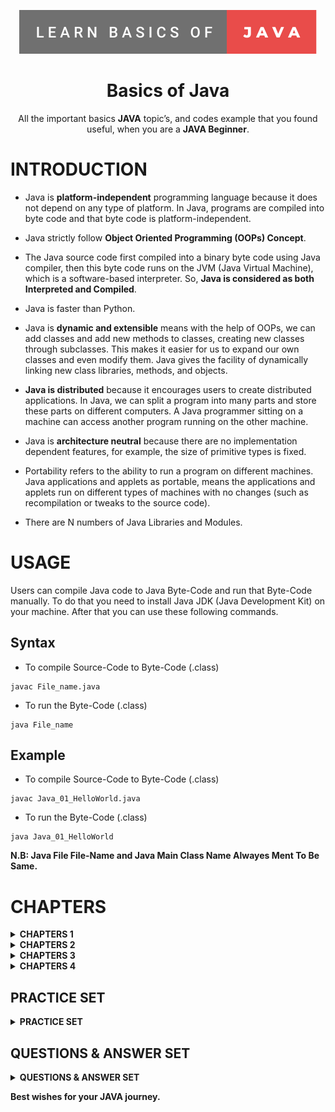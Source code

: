 <p align="center">
  <a href="https://www.oracle.com/in/java/">
  <img src="https://github.com/Hrishikesh7665/Basics_of_Java/blob/main/logo.svg" alt="Learn Basics of Java"/>
  </a>
</p>
  
<h1 align="center">Basics of Java</h1>

<p align="center">
All the important basics <b>JAVA</b> topic’s, and codes example that you found useful, when you are a <b>JAVA Beginner</b>.
</p>


# INTRODUCTION

* Java is **platform-independent** programming language because it does not depend on any type of platform. In Java, programs are compiled into byte code and that byte code is platform-independent.

* Java strictly follow **Object Oriented Programming (OOPs) Concept**.

* The Java source code first compiled into a binary byte code using Java compiler, then this byte code runs on the JVM (Java Virtual Machine), which is a software-based interpreter. So, **Java is considered as both Interpreted and Compiled**.

* Java is faster than Python.

* Java is **dynamic and extensible** means with the help of OOPs, we can add classes and add new methods to classes, creating new classes through subclasses. This makes it easier for us to expand our own classes and even modify them. Java gives the facility of dynamically linking new class libraries, methods, and objects.

* **Java is distributed** because it encourages users to create distributed applications. In Java, we can split a program into many parts and store these parts on different computers. A Java programmer sitting on a machine can access another program running on the other machine.

* Java is **architecture neutral** because there are no implementation dependent features, for example, the size of primitive types is fixed.

* Portability refers to the ability to run a program on different machines. Java applications and applets as portable, means the applications and applets run on different types of machines with no changes (such as recompilation or tweaks to the source code).

* There are N numbers of Java Libraries and Modules.


# USAGE

Users can compile Java code to Java Byte-Code and run that Byte-Code manually. To do that you need to install Java JDK (Java Development Kit) on your machine. After that you can use these following commands.

## Syntax

* To compile Source-Code to Byte-Code (.class)

```
javac File_name.java
```

* To run the Byte-Code (.class)

```
java File_name
```
## Example

* To compile Source-Code to Byte-Code (.class)

```
javac Java_01_HelloWorld.java
```

* To run the Byte-Code (.class)

```
java Java_01_HelloWorld
```

**N.B: Java File File-Name and Java Main Class Name Alwayes Ment To Be Same.**

# CHAPTERS

<details>
<summary> <strong > CHAPTERS 1 </strong> </summary>
<br/>

`01` [Hello World](https://github.com/Hrishikesh7665/Basics_of_Java/blob/main/src/Java_01_HelloWorld.java)

`02` [Literals in Java](https://github.com/Hrishikesh7665/Basics_of_Java/blob/main/src/Java_02_Literals.java)

`03` [Taking Input From User](https://github.com/Hrishikesh7665/Basics_of_Java/blob/main/src/Java_03_TakingInput.java)

`04` [Operators in Java](https://github.com/Hrishikesh7665/Basics_of_Java/blob/main/src/Java_04_Operators.java)

`05` [Associativity of Operators in Java](https://github.com/Hrishikesh7665/Basics_of_Java/blob/main/src/Java_05_Associativity_of_Operators.java)

`06` [Resulting Data Type in Java](https://github.com/Hrishikesh7665/Basics_of_Java/blob/main/src/Java_06_Resulting_Data_Type.java)

`07` [Strings and Formats in Java](https://github.com/Hrishikesh7665/Basics_of_Java/blob/main/src/Java_07_Strings_and_Format.java)

`08` [String Methods in Java](https://github.com/Hrishikesh7665/Basics_of_Java/blob/main/src/Java_08_string_methods.java)

`09` [Relational Logical Operators in Java](https://github.com/Hrishikesh7665/Basics_of_Java/blob/main/src/Java_09_relational_logical_operator.java)

`10` [While Loop in Java](https://github.com/Hrishikesh7665/Basics_of_Java/blob/main/src/Java_10_WhileLoop.java)

`11` [Do While Loop in Java](https://github.com/Hrishikesh7665/Basics_of_Java/blob/main/src/Java_11_Do_while_loop.java)

`12` [For Loop in Java](https://github.com/Hrishikesh7665/Basics_of_Java/blob/main/src/Java_12_For_loop.java)

`13` [Arrays in Java](https://github.com/Hrishikesh7665/Basics_of_Java/blob/main/src/Java_13_Arrays.java)

`14` [For-Each Loop & 'element'](https://github.com/Hrishikesh7665/Basics_of_Java/blob/main/src/Java_14_ForEachLoop_and_Element.java)

`15` [2D Array](https://github.com/Hrishikesh7665/Basics_of_Java/blob/main/src/Java_15_2D_Array.java)

`16` [Methods in Java](https://github.com/Hrishikesh7665/Basics_of_Java/blob/main/src/Java_16_Methods.java)

`17` [Methods Overloading in Java](https://github.com/Hrishikesh7665/Basics_of_Java/blob/main/src/Java_17_Methods_Overloading.java)

`18` [Variable Arguments (Multiple Arguments) in Java](https://github.com/Hrishikesh7665/Basics_of_Java/blob/main/src/Java_18_Variable_Arguments.java)

`19` [Recursion in Java](https://github.com/Hrishikesh7665/Basics_of_Java/blob/main/src/Java_19_Recursion.java)

</details>


<details>
<summary> <strong > CHAPTERS 2 </strong> </summary>
<br/>

`20` [Introduction to Java OPPS Consept](https://github.com/Hrishikesh7665/Basics_of_Java/blob/main/src/Java_20_Introduction%20To%20Java%20OPPS.txt) `Text`

`21` [Creating a New Class in Java](https://github.com/Hrishikesh7665/Basics_of_Java/blob/main/src/Java_21_Own_Class.java)

`22` [Access Modifiers Getters & Setters in Java](https://github.com/Hrishikesh7665/Basics_of_Java/blob/main/src/Java_22_AccessModifiers_Getters_and_Setters.java)

`23` [Constructors in Java](https://github.com/Hrishikesh7665/Basics_of_Java/blob/main/src/Java_23_Constructors.java)

`24` [Inheritance in Java](https://github.com/Hrishikesh7665/Basics_of_Java/blob/main/src/Java_24_Inheritance.java)

`25` [Inheritance with Constructors in Java 1](https://github.com/Hrishikesh7665/Basics_of_Java/blob/main/src/Java_25_Inheritance_With_Constructors.java)

`25` [Inheritance with Constructors in Java 2](https://github.com/Hrishikesh7665/Basics_of_Java/blob/main/src/Java_25_Inheritance_With_Constructors_Example2.java) `Example`

`26` ['this' & 'super' Keyword in Java](https://github.com/Hrishikesh7665/Basics_of_Java/blob/main/src/Java_26_this_and_super_keyword.java)

`27` [Method Overriding in Java](https://github.com/Hrishikesh7665/Basics_of_Java/blob/main/src/Java_27_Method_Overriding.java)

`28` [Dynamic Method Dispatch/Runtime Polymorphism in Java](https://github.com/Hrishikesh7665/Basics_of_Java/blob/main/src/Java_28_Dynamic_Method_Dispatch_or_Runtime_Polymorphism.java)

</details>


<details>
<summary> <strong > CHAPTERS 3 </strong> </summary>
<br/>

`29` [Abstract Class in Java](https://github.com/Hrishikesh7665/Basics_of_Java/blob/main/src/Java_29_Abstract_class.java)

`30` [Interfaces in Java](https://github.com/Hrishikesh7665/Basics_of_Java/blob/main/src/Java_30_Interfaces.java)

`31` [Abstract Classes vs Interface](https://github.com/Hrishikesh7665/Basics_of_Java/blob/main/src/Java_31_Abstract%20Classes%20vs%20Interface.txt) `Text`

`32` [Why Multiple Inheritance is not allowed in Java](https://github.com/Hrishikesh7665/Basics_of_Java/blob/main/src/Java_32_Why%20Multiple%20Inheritance%20Is%20Not%20Allowed%20In%20Java.txt) `Text`

`33` [Default Methods & Interfaces in Java](https://github.com/Hrishikesh7665/Basics_of_Java/blob/main/src/Java_33_Default_Methods_and_Interfaces.java)

`34` [Inheritance in Interfaces in Java](https://github.com/Hrishikesh7665/Basics_of_Java/blob/main/src/Java_34_Inheritance_in_Interfaces.java)

`35` [Polymorphism in Interfaces Java](https://github.com/Hrishikesh7665/Basics_of_Java/blob/main/src/Java_35_Polymorphism_in_Interfaces.java)

`36` [Interpreted vs Compiled Languages](https://github.com/Hrishikesh7665/Basics_of_Java/blob/main/src/Java_36_Interpreted%20vs%20Compiled%20Languages.txt) `Text`

`37` [Bitwise Operators in Java](https://github.com/Hrishikesh7665/Basics_of_Java/blob/main/src/Java_37_Bitwise_Operator.java)

</details>


<details>
<summary> <strong > CHAPTERS 4 </strong> </summary>
<br/>

`38` [Packages in Java](https://github.com/Hrishikesh7665/Basics_of_Java/blob/main/src/Java_38_Packages%20In%20Java.txt) `Text`

`39` [Access Modifiers in Java](https://github.com/Hrishikesh7665/Basics_of_Java/blob/main/src/Java_39_Access_Modifiers.java)

`40` [Errors & Exception in Java in Java](https://github.com/Hrishikesh7665/Basics_of_Java/blob/main/src/Java_40_Errors%20%26%20Exception%20in%20Java.txt) `Text`

`41` [Syntax-Errors Logical-Errors & Runtime-Errors in Java Demo](https://github.com/Hrishikesh7665/Basics_of_Java/blob/main/src/Java_41_SyntaxErrors_LogicalErrors_RuntimeErrors_DEMO.java) `Example`

`42` [Try-Catch Block in Java](https://github.com/Hrishikesh7665/Basics_of_Java/blob/main/src/Java_42_TryCatch_Block_Java.java)

`43` [Handling Specific Exceptions in Java](https://github.com/Hrishikesh7665/Basics_of_Java/blob/main/src/Java_43_Handling_Specific_Exceptions.java)

`44` [Nested Try-Catch Block in Java](https://github.com/Hrishikesh7665/Basics_of_Java/blob/main/src/Java_44_Nested_TryCatch_Block.java)

`45` [Exception Class & Custom Exception in Java](https://github.com/Hrishikesh7665/Basics_of_Java/blob/main/src/Java_45_Exception_Class_Custom_Exception.java)

`46` [Using Throw & Throws Keyword in Java](https://github.com/Hrishikesh7665/Basics_of_Java/blob/main/src/Java_46_Throw_vs_Throws.java)

`47` [Finally Block in Java](https://github.com/Hrishikesh7665/Basics_of_Java/blob/main/src/Java_47_FinallyBlock.java)

`48` [Threading Extends Thread Class in Java](https://github.com/Hrishikesh7665/Basics_of_Java/blob/main/src/Java_48_Thread_Extends_Thread_Class.java)

`49` [Threading Implementing Runnable Interface in Java](https://github.com/Hrishikesh7665/Basics_of_Java/blob/main/src/Java_49_Thread_Implementing_Runnable_Interface.java)

`50` [Life Cycle of a Thread in Java](https://github.com/Hrishikesh7665/Basics_of_Java/blob/main/src/Java_50_Thread%20Life%20Cycle.txt) `Text`


</details>


##  PRACTICE SET

<details>
<summary> <strong > PRACTICE SET </strong> </summary>
<br/>

`01` [Practice Set 1](https://github.com/Hrishikesh7665/Basics_of_Java/blob/main/src/Practice_Set_1.java)

`02` [Practice Set 2](https://github.com/Hrishikesh7665/Basics_of_Java/blob/main/src/Practice_Set_2.java)

`03` [Practice Set 3](https://github.com/Hrishikesh7665/Basics_of_Java/blob/main/src/Practice_Set_3.java)

`04` [Practice Set 4](https://github.com/Hrishikesh7665/Basics_of_Java/blob/main/src/Practice_Set_4.java)

`05` [Practice Set 5](https://github.com/Hrishikesh7665/Basics_of_Java/blob/main/src/Practice_Set_5.java) `Incomplete`

`06` [Practice Set 6](https://github.com/Hrishikesh7665/Basics_of_Java/blob/main/src/Practice_Set_6.java)

</details>


## QUESTIONS & ANSWER SET

<details>
<summary> <strong > QUESTIONS & ANSWER SET </strong> </summary>
<br/>

`01` [QNA Set 1](https://github.com/Hrishikesh7665/Basics_of_Java/blob/main/src/Question_Set_1.java)

`02` [QNA Set 2](https://github.com/Hrishikesh7665/Basics_of_Java/blob/main/src/Question_Set_2.java)

`03` [QNA Set 3](https://github.com/Hrishikesh7665/Basics_of_Java/blob/main/src/Question_Set_3_RockPaperScissor.java) `ROCK PAPER SCISSOR`

`04` [QNA Set 4](https://github.com/Hrishikesh7665/Basics_of_Java/blob/main/src/Question_Set_4_Online_Library.java) `Online Library`

`05` [QNA Set 5](https://github.com/Hrishikesh7665/Basics_of_Java/blob/main/src/Question_Set_5.java) `Thread`

`06` [QNA Set 6](https://github.com/Hrishikesh7665/Basics_of_Java/blob/main/src/Question_Set_6_Custom_Calculator.java) `Online Library` `Not Done`

`07` [QNA Set 7](https://github.com/Hrishikesh7665/Basics_of_Java/blob/main/src/Question_Set_7.java)

`08` [QNA Set 8](https://github.com/Hrishikesh7665/Basics_of_Java/blob/main/src/Question_Set_8_Priority.java) `Thread Priority`

</details>


**Best wishes for your JAVA journey.**
